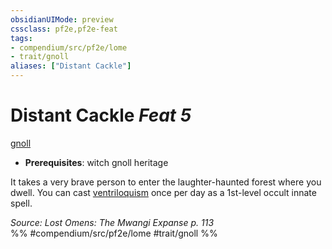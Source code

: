 ```yaml
---
obsidianUIMode: preview
cssclass: pf2e,pf2e-feat
tags:
- compendium/src/pf2e/lome
- trait/gnoll
aliases: ["Distant Cackle"]
---
```

# Distant Cackle  *Feat 5*  
[gnoll](rules/traits/gnoll-b1.md)  

- **Prerequisites**: witch gnoll heritage

It takes a very brave person to enter the laughter-haunted forest where you dwell. You can cast [ventriloquism](compendium/spells/ventriloquism.md) once per day as a 1st-level occult innate spell.

*Source: Lost Omens: The Mwangi Expanse p. 113*  
%% #compendium/src/pf2e/lome #trait/gnoll %%